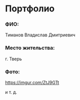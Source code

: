 # Портфолио

### ФИО:
Тимаков Владислав Дмитриевич
### Место жительства:
г. Тверь
### Фото:
https://imgur.com/ZtJ9GTt

и т. д.
